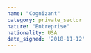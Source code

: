 ```yaml
---
name: "Cognizant"
category: private_sector
nature: "Entreprise"
nationality: USA
date_signed: '2018-11-12'
---
```

    
